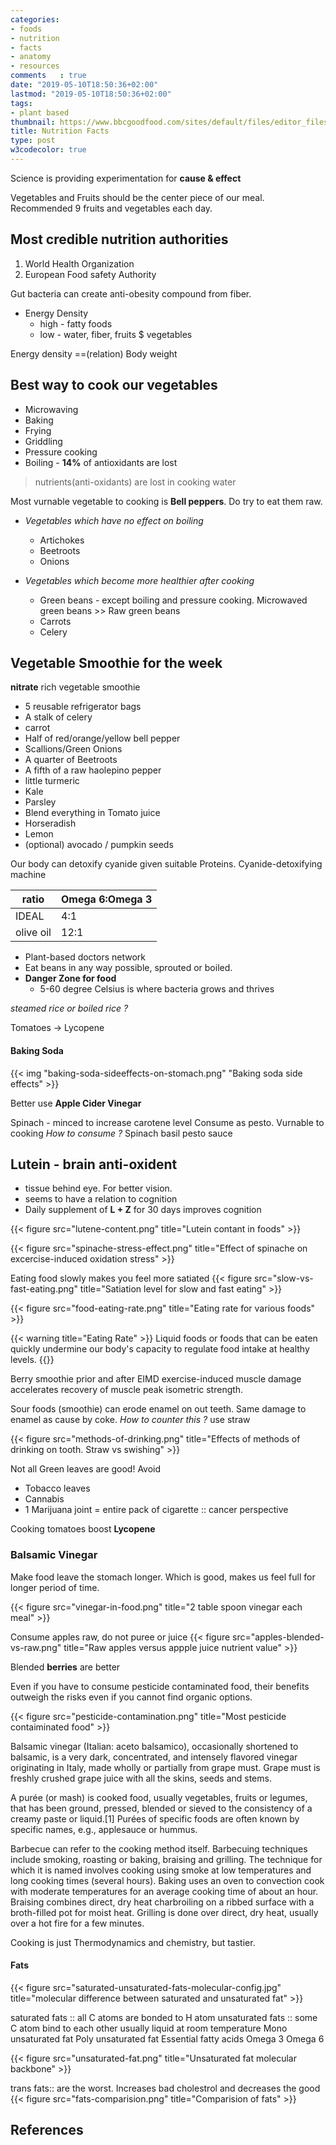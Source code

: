 ```yaml
---
categories:
- foods
- nutrition
- facts
- anatomy
- resources
comments   : true
date: "2019-05-10T18:50:36+02:00"
lastmod: "2019-05-10T18:50:36+02:00"
tags:
- plant based
thumbnail: https://www.bbcgoodfood.com/sites/default/files/editor_files/2017/11/plant-based-diet-guide-main-image-700-350.jpg
title: Nutrition Facts
type: post
w3codecolor: true
---
```


Science is providing experimentation for **cause & effect**

Vegetables and Fruits should be the center piece of our meal.
Recommended 9 fruits and vegetables each day.

## Most credible nutrition authorities

1. World Health Organization
2. European Food safety Authority

Gut bacteria can create anti-obesity compound from fiber.

* Energy Density
  * high - fatty foods
  * low - water, fiber, fruits $ vegetables

Energy density ==(relation) Body weight

## Best way to cook our vegetables

* Microwaving
* Baking
* Frying
* Griddling
* Pressure cooking
* Boiling - **14%** of antioxidants are lost

> nutrients(anti-oxidants) are lost in cooking water

Most vurnable vegetable to cooking is **Bell peppers**. Do try to eat them raw.

* *Vegetables which have no effect on boiling*
  * Artichokes
  * Beetroots
  * Onions

* *Vegetables which become more healthier after cooking*
  * Green beans - except boiling and pressure cooking. Microwaved green beans >> Raw green beans
  * Carrots
  * Celery

## Vegetable Smoothie for the week

**nitrate** rich vegetable smoothie

* 5 reusable refrigerator bags
* A stalk of celery
* carrot
* Half of red/orange/yellow bell pepper
* Scallions/Green Onions
* A quarter of Beetroots
* A fifth of a raw haolepino pepper
* little turmeric
* Kale
* Parsley
* Blend everything in Tomato juice
* Horseradish
* Lemon
* (optional) avocado / pumpkin seeds

Our body can detoxify cyanide given suitable Proteins. Cyanide-detoxifying machine

ratio | Omega 6:Omega 3
--------|----------
IDEAL   |    4:1
olive oil |  12:1

* Plant-based doctors network
* Eat beans in any way possible, sprouted or boiled.
* **Danger Zone for food**
  * 5-60 degree Celsius is where bacteria grows and thrives

*steamed rice or boiled rice ?*


Tomatoes -> Lycopene

#### Baking Soda

{{< img "baking-soda-sideeffects-on-stomach.png" "Baking soda side effects" >}}

Better use **Apple Cider Vinegar**

Spinach - minced to increase carotene level
Consume as pesto.
Vurnable to cooking
*How to consume ?*
Spinach basil pesto sauce

## Lutein - brain anti-oxident

* tissue behind eye. For better vision.
* seems to have a relation to cognition
* Daily supplement of **L + Z** for 30 days improves cognition

{{< figure src="lutene-content.png" title="Lutein contant in foods" >}}

{{< figure src="spinache-stress-effect.png" title="Effect of spinache on excercise-induced oxidation stress" >}}

Eating food slowly makes you feel more satiated
{{< figure src="slow-vs-fast-eating.png" title="Satiation level for slow and fast eating" >}}

{{< figure src="food-eating-rate.png" title="Eating rate for various foods" >}}

{{< warning title="Eating Rate" >}}
Liquid foods or foods that can be eaten quickly undermine our body's capacity to regulate food intake at healthy levels.
{{</warning>}}

Berry smoothie prior and after EIMD exercise-induced muscle damage accelerates recovery of muscle peak isometric strength.

Sour foods (smoothie) can erode enamel on out teeth. Same damage to enamel as cause by coke.
*How to counter this ?*
use straw

{{< figure src="methods-of-drinking.png" title="Effects of methods of drinking on tooth. Straw vs swishing" >}}

Not all Green leaves are good!
Avoid
* Tobacco leaves
* Cannabis
* 1 Marijuana joint = entire pack of cigarette :: cancer perspective


Cooking tomatoes boost **Lycopene**

### Balsamic Vinegar

Make food leave the stomach longer. Which is good, makes us feel full for longer period of time.

{{< figure src="vinegar-in-food.png" title="2 table spoon vinegar each meal" >}}

Consume apples raw, do not puree or juice
{{< figure src="apples-blended-vs-raw.png" title="Raw apples versus appple juice nutrient value" >}}


Blended **berries** are better

Even if you have to consume pesticide contaminated food, their benefits outweigh the risks even if you cannot find organic options.

{{< figure src="pesticide-contamination.png" title="Most pesticide contaiminated food" >}}

Balsamic vinegar (Italian: aceto balsamico), occasionally shortened to balsamic, is a very dark, concentrated, and intensely flavored vinegar originating in Italy, made wholly or partially from grape must. Grape must is freshly crushed grape juice with all the skins, seeds and stems.

A purée (or mash) is cooked food, usually vegetables, fruits or legumes, that has been ground, pressed, blended or sieved to the consistency of a creamy paste or liquid.[1] Purées of specific foods are often known by specific names, e.g., applesauce or hummus.

Barbecue can refer to the cooking method itself.
Barbecuing techniques include smoking, roasting or baking, braising and grilling. The technique for which it is named involves cooking using smoke at low temperatures and long cooking times (several hours). Baking uses an oven to convection cook with moderate temperatures for an average cooking time of about an hour. Braising combines direct, dry heat charbroiling on a ribbed surface with a broth-filled pot for moist heat. Grilling is done over direct, dry heat, usually over a hot fire for a few minutes.

Cooking is just Thermodynamics and chemistry, but tastier.

#### Fats
{{< figure src="saturated-unsaturated-fats-molecular-config.jpg" title="molecular difference between saturated and unsaturated fat" >}}

saturated fats :: all C atoms are bonded to H atom
unsaturated fats :: some C atom bind to each other
usually liquid at room temperature
    Mono unsaturated fat
    Poly unsaturated fat
      Essential fatty acids
      Omega 3
      Omega 6

{{< figure src="unsaturated-fat.png" title="Unsaturated fat molecular backbone" >}}

trans fats:: are the worst. Increases bad cholestrol and decreases the good
{{< figure src="fats-comparision.png" title="Comparision of fats" >}}


## References

[^1]: https://en.wikipedia.org/wiki/Barbecue

